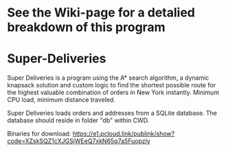 # See the Wiki-page for a detalied breakdown of this program

# Super-Deliveries
Super Deliveries is a program using the A* search algorithm, a dynamic knapsack solution and custom logic to find the shortest possible route for the highest valuable combination of orders in New York instantly. Minimum CPU load, minimum distance traveled.

Super Deliveries loads orders and addresses from a SQLite database. The database should reside in folder "db" within CWD.

Binaries for download:
https://e1.pcloud.link/publink/show?code=XZskSQZ1cXJGSjWEeQ7xkN65q7a5Fuopziy

